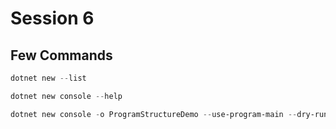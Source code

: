 # Session 6

## Few Commands

```powershell
dotnet new --list

dotnet new console --help

dotnet new console -o ProgramStructureDemo --use-program-main --dry-run
```